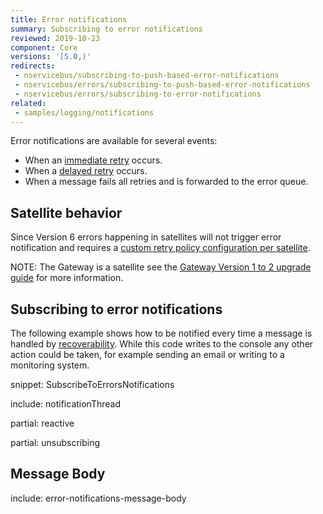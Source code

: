 ```yaml
---
title: Error notifications
summary: Subscribing to error notifications
reviewed: 2019-10-23
component: Core
versions: '[5.0,)'
redirects:
 - nservicebus/subscribing-to-push-based-error-notifications
 - nservicebus/errors/subscribing-to-push-based-error-notifications
 - nservicebus/errors/subscribing-to-error-notifications
related:
 - samples/logging/notifications
---
```


Error notifications are available for several events:

 * When an [immediate retry](/nservicebus/recoverability/#immediate-retries) occurs.
 * When a [delayed retry](/nservicebus/recoverability/#delayed-retries) occurs.
 * When a message fails all retries and is forwarded to the error queue.

## Satellite behavior

Since Version 6 errors happening in satellites will not trigger error notification and requires a [custom retry policy configuration per satellite](/nservicebus/satellites/#implementing-a-satellite-managing-errors).

NOTE: The Gateway is a satellite see the [Gateway Version 1 to 2 upgrade guide](/nservicebus/upgrades/gateway-1to2.md) for more information.

## Subscribing to error notifications

The following example shows how to be notified every time a message is handled by [recoverability](/nservicebus/recoverability/). While this code writes to the console any other action could be taken, for example sending an email or writing to a monitoring system.

snippet: SubscribeToErrorsNotifications

include: notificationThread

partial: reactive

partial: unsubscribing


## Message Body

include: error-notifications-message-body
